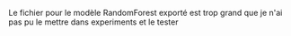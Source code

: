 Le fichier pour le modèle RandomForest exporté est trop grand que je n'ai pas pu le mettre dans experiments et le tester

